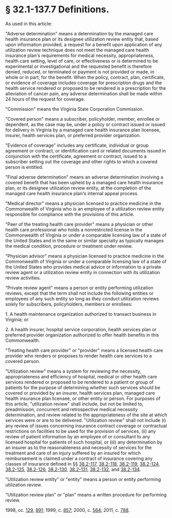 # § 32.1-137.7 Definitions.

<p>As used in this article:</p><p>"Adverse determination" means a determination by the managed care health insurance plan or its designee utilization review entity that, based upon information provided, a request for a benefit upon application of any utilization review technique does not meet the managed care health insurance plan's requirements for medical necessity, appropriateness, health care setting, level of care, or effectiveness or is determined to be experimental or investigational and the requested benefit is therefore denied, reduced, or terminated or payment is not provided or made, in whole or in part, for the benefit. When the policy, contract, plan, certificate, or evidence of coverage includes coverage for prescription drugs and the health service rendered or proposed to be rendered is a prescription for the alleviation of cancer pain, any adverse determination shall be made within 24 hours of the request for coverage.</p><p>"Commission" means the Virginia State Corporation Commission.</p><p>"Covered person" means a subscriber, policyholder, member, enrollee or dependent, as the case may be, under a policy or contract issued or issued for delivery in Virginia by a managed care health insurance plan licensee, insurer, health services plan, or preferred provider organization.</p><p>"Evidence of coverage" includes any certificate, individual or group agreement or contract, or identification card or related documents issued in conjunction with the certificate, agreement or contract, issued to a subscriber setting out the coverage and other rights to which a covered person is entitled.</p><p>"Final adverse determination" means an adverse determination involving a covered benefit that has been upheld by a managed care health insurance plan, or its designee utilization review entity, at the completion of the managed care health insurance plan's internal appeal process.</p><p>"Medical director" means a physician licensed to practice medicine in the Commonwealth of Virginia who is an employee of a utilization review entity responsible for compliance with the provisions of this article.</p><p>"Peer of the treating health care provider" means a physician or other health care professional who holds a nonrestricted license in the Commonwealth of Virginia or under a comparable licensing law of a state of the United States and in the same or similar specialty as typically manages the medical condition, procedure or treatment under review.</p><p>"Physician advisor" means a physician licensed to practice medicine in the Commonwealth of Virginia or under a comparable licensing law of a state of the United States who provides medical advice or information to a private review agent or a utilization review entity in connection with its utilization review activities.</p><p>"Private review agent" means a person or entity performing utilization reviews, except that the term shall not include the following entities or employees of any such entity so long as they conduct utilization reviews solely for subscribers, policyholders, members or enrollees:</p><p>1. A health maintenance organization authorized to transact business in Virginia; or</p><p>2. A health insurer, hospital service corporation, health services plan or preferred provider organization authorized to offer health benefits in this Commonwealth.</p><p>"Treating health care provider" or "provider" means a licensed health care provider who renders or proposes to render health care services to a covered person.</p><p>"Utilization review" means a system for reviewing the necessity, appropriateness and efficiency of hospital, medical or other health care services rendered or proposed to be rendered to a patient or group of patients for the purpose of determining whether such services should be covered or provided by an insurer, health services plan, managed care health insurance plan licensee, or other entity or person. For purposes of this article, "utilization review" shall include, but not be limited to, preadmission, concurrent and retrospective medical necessity determination, and review related to the appropriateness of the site at which services were or are to be delivered. "Utilization review" shall not include (i) any review of issues concerning insurance contract coverage or contractual restrictions on facilities to be used for the provision of services, (ii) any review of patient information by an employee of or consultant to any licensed hospital for patients of such hospital, or (iii) any determination by an insurer as to the reasonableness and necessity of services for the treatment and care of an injury suffered by an insured for which reimbursement is claimed under a contract of insurance covering any classes of insurance defined in §§ <a href='http://law.lis.virginia.gov/vacode/38.2-117/'>38.2-117</a>, <a href='http://law.lis.virginia.gov/vacode/38.2-118/'>38.2-118</a>, <a href='http://law.lis.virginia.gov/vacode/38.2-119/'>38.2-119</a>, <a href='http://law.lis.virginia.gov/vacode/38.2-124/'>38.2-124</a>, <a href='http://law.lis.virginia.gov/vacode/38.2-125/'>38.2-125</a>, <a href='http://law.lis.virginia.gov/vacode/38.2-126/'>38.2-126</a>, <a href='http://law.lis.virginia.gov/vacode/38.2-130/'>38.2-130</a>, <a href='http://law.lis.virginia.gov/vacode/38.2-131/'>38.2-131</a>, <a href='http://law.lis.virginia.gov/vacode/38.2-132/'>38.2-132</a>, and <a href='http://law.lis.virginia.gov/vacode/38.2-134/'>38.2-134</a>.</p><p>"Utilization review entity" or "entity" means a person or entity performing utilization review.</p><p>"Utilization review plan" or "plan" means a written procedure for performing review.</p><p>1998, cc. <a href='http://lis.virginia.gov/cgi-bin/legp604.exe?981+ful+CHAP0129'>129</a>, <a href='http://lis.virginia.gov/cgi-bin/legp604.exe?981+ful+CHAP0891'>891</a>; 1999, c. <a href='http://lis.virginia.gov/cgi-bin/legp604.exe?991+ful+CHAP0857'>857</a>; 2000, c. <a href='http://lis.virginia.gov/cgi-bin/legp604.exe?001+ful+CHAP0564'>564</a>; 2011, c. <a href='http://lis.virginia.gov/cgi-bin/legp604.exe?111+ful+CHAP0788'>788</a>.</p>